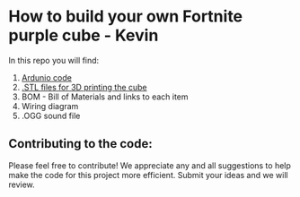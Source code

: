 # How to build your own Fortnite purple cube - Kevin

In this repo you will find: 
1. [Ardunio code](https://github.com/rumblelab/fortnitecube/tree/master/FortnitePurpleCube)
2. [.STL files for 3D printing the cube](https://github.com/rumblelab/fortnitecube/tree/master/3dKevin)
3. BOM - Bill of Materials and links to each item
4. Wiring diagram 
5. .OGG sound file 

## Contributing to the code:
Please feel free to contribute! We appreciate any and all suggestions to help make the code for this project more efficient. Submit your ideas and we will review.
